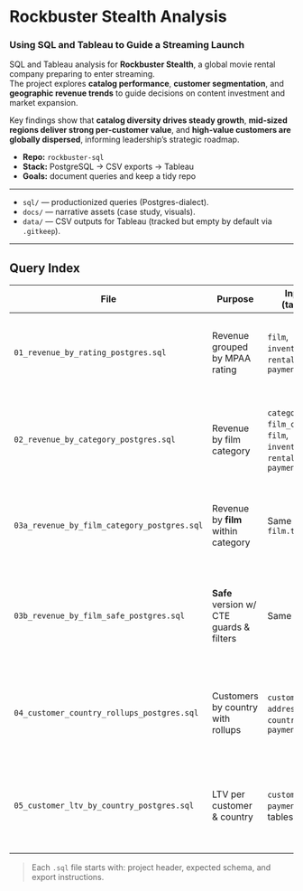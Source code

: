 # Rockbuster Stealth Analysis
### Using SQL and Tableau to Guide a Streaming Launch

SQL and Tableau analysis for **Rockbuster Stealth**, a global movie rental company preparing to enter streaming.  
The project explores **catalog performance**, **customer segmentation**, and **geographic revenue trends** to guide decisions on content investment and market expansion.

Key findings show that **catalog diversity drives steady growth**, **mid-sized regions deliver strong per-customer value**, and **high-value customers are globally dispersed**, informing leadership’s strategic roadmap.

- **Repo:** `rockbuster-sql`
- **Stack:** PostgreSQL → CSV exports → Tableau
- **Goals:** document queries and keep a tidy repo

---


- `sql/` — productionized queries (Postgres-dialect).
- `docs/` — narrative assets (case study, visuals).
- `data/` — CSV outputs for Tableau (tracked but empty by default via `.gitkeep`).

---

## Query Index

| File | Purpose | Inputs (tables) | Output (columns) | Notes / Guards |
|---|---|---|---|---|
| `01_revenue_by_rating_postgres.sql` | Revenue grouped by MPAA rating | `film`, `inventory`, `rental`, `payment` | rating, rentals, revenue | Guard: inner joins via PK/FK; `COALESCE` on revenue; `GROUP BY rating`. |
| `02_revenue_by_category_postgres.sql` | Revenue by film category | `category`, `film_category`, `film`, `inventory`, `rental`, `payment` | category, rentals, revenue | Guard: category join through bridge; distinct inventory keys. |
| `03a_revenue_by_film_category_postgres.sql` | Revenue by **film** within category | Same as 02 + `film.title` | category, film, rentals, revenue | For drill-downs; can be heavy—consider `WHERE category IN (...)`. |
| `03b_revenue_by_film_safe_postgres.sql` | **Safe** version w/ CTE guards & filters | Same as 03a | category, film, rentals, revenue | Guards: CTEs, constrained time window, `EXPLAIN` comment, optional `LIMIT`. |
| `04_customer_country_rollups_postgres.sql` | Customers by country with rollups | `customer`, `address`, `city`, `country`, `payment` | country, customers, revenue | Guard: `GROUPING SETS`/`ROLLUP` only if supported; otherwise plain `GROUP BY`. |
| `05_customer_ltv_by_country_postgres.sql` | LTV per customer & country | `customer`, `payment`, geo tables | customer_id, country, ltv_total, first_txn, last_txn | Guard: window fn for totals; floor to cents; exclude refunds if present. |

> Each `.sql` file starts with: project header, expected schema, and export instructions.


